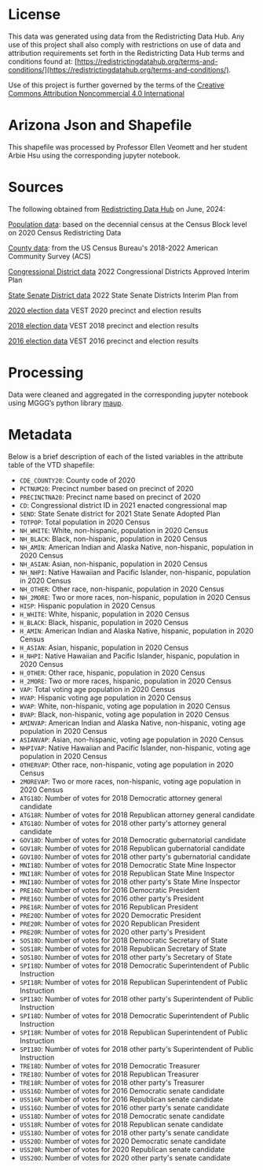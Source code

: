 # License
This data was generated using data from the Redistricting Data Hub.  Any use of this project shall also comply with restrictions on use of data and attribution requirements set forth in the Redistricting Data Hub terms and conditions found at: [https://redistrictingdatahub.org/terms-and-conditions/](https://redistrictingdatahub.org/terms-and-conditions/).

Use of this project is further governed by the terms of the [Creative Commons Attribution Noncommercial 4.0 International](https://creativecommons.org/licenses/by-nc/4.0/legalcode.en)

# Arizona Json and Shapefile

This shapefile was processed by Professor Ellen Veomett and her student Arbie Hsu using the corresponding jupyter notebook.

# **Sources**

The following obtained from [Redistricting Data Hub](https://redistrictingdatahub.org/) on June, 2024:

[Population data](https://redistrictingdatahub.org/dataset/arizona-block-pl-94171-2020-by-table/): based on the decennial census at the Census Block level on 2020 Census Redistricting Data

[County data](https://redistrictingdatahub.org/dataset/arizona-county-cvap-data-2022/): from the US Census Bureau's 2018-2022 American Community Survey (ACS)

[Congressional District data](https://redistrictingdatahub.org/dataset/2022-arizona-congressional-districts-approved-plan/) 2022 Congressional Districts Approved Interim Plan

[State Senate District data](https://redistrictingdatahub.org/dataset/2022-arizona-state-legislature-districts-approved-plan/) 2022 State Senate Districts Interim Plan from

[2020 election data](https://redistrictingdatahub.org/dataset/vest-2020-arizona-precinct-and-election-results/) VEST 2020 precinct and election results

[2018 election data](https://redistrictingdatahub.org/dataset/vest-2018-arizona-precinct-and-election-results/) VEST 2018 precinct and election results

[2016 election data](https://redistrictingdatahub.org/dataset/vest-2016-arizona-precinct-and-election-results/) VEST 2016 precinct and election results

# **Processing**

Data were cleaned and aggregated in the corresponding jupyter notebook using MGGG’s python library [maup](https://github.com/mggg/maup).

# **Metadata**

Below is a brief description of each of the listed variables in the attribute table of the VTD shapefile:

- `CDE_COUNTY20`: County code of 2020
- `PCTNUM20`: Precinct number based on precinct of 2020
- `PRECINCTNA20`: Precinct name based on precinct of 2020
- `CD`: Congressional district ID in 2021 enacted congressional map
- `SEND`: State Senate district for 2021 State Senate Adopted Plan
- `TOTPOP`: Total population in 2020 Census
- `NH_WHITE`: White, non-hispanic, population in 2020 Census
- `NH_BLACK`: Black, non-hispanic, population in 2020 Census
- `NH_AMIN`: American Indian and Alaska Native, non-hispanic, population in 2020 Census
- `NH_ASIAN`: Asian, non-hispanic, population in 2020 Census
- `NH_NHPI`: Native Hawaiian and Pacific Islander, non-hispanic, population in 2020 Census
- `NH_OTHER`: Other race, non-hispanic, population in 2020 Census
- `NH_2MORE`: Two or more races, non-hispanic, population in 2020 Census
- `HISP`: Hispanic population in 2020 Census
- `H_WHITE`: White, hispanic, population in 2020 Census
- `H_BLACK`: Black, hispanic, population in 2020 Census
- `H_AMIN`: American Indian and Alaska Native, hispanic, population in 2020 Census
- `H_ASIAN`: Asian, hispanic, population in 2020 Census
- `H_NHPI`: Native Hawaiian and Pacific Islander, hispanic, population in 2020 Census
- `H_OTHER`: Other race, hispanic, population in 2020 Census
- `H_2MORE`: Two or more races, hispanic, population in 2020 Census
- `VAP`: Total voting age population in 2020 Census
- `HVAP`: Hispanic voting age population in 2020 Census
- `WVAP`: White, non-hispanic, voting age population in 2020 Census
- `BVAP`: Black, non-hispanic, voting age population in 2020 Census
- `AMINVAP`: American Indian and Alaska Native, non-hispanic, voting age population in 2020 Census
- `ASIANVAP`: Asian, non-hispanic, voting age population in 2020 Census
- `NHPIVAP`: Native Hawaiian and Pacific Islander, non-hispanic, voting age population in 2020 Census
- `OTHERVAP`: Other race, non-hispanic, voting age population in 2020 Census
- `2MOREVAP`: Two or more races, non-hispanic, voting age population in 2020 Census
- `ATG18D`: Number of votes for 2018 Democratic attorney general candidate
- `ATG18R`: Number of votes for 2018 Republican attorney general candidate
- `ATG18O`: Number of votes for 2018 other party's attorney general candidate
- `GOV18D`: Number of votes for 2018 Democratic gubernatorial candidate
- `GOV18R`: Number of votes for 2018 Republican gubernatorial candidate
- `GOV18O`: Number of votes for 2018 other party's gubernatorial candidate
- `MNI18D`: Number of votes for 2018 Democratic State Mine Inspector
- `MNI18R`: Number of votes for 2018 Republican State Mine Inspector
- `MNI18O`: Number of votes for 2018 other party's State Mine Inspector
- `PRE16D`: Number of votes for 2016 Democratic President
- `PRE16O`: Number of votes for 2016 other party's President
- `PRE16R`: Number of votes for 2016 Republican President
- `PRE20D`: Number of votes for 2020 Democratic President
- `PRE20R`: Number of votes for 2020 Republican President
- `PRE20R`: Number of votes for 2020 other party's President
- `SOS18D`: Number of votes for 2018 Democratic Secretary of State
- `SOS18R`: Number of votes for 2018 Republican Secretary of State
- `SOS18O`: Number of votes for 2018 other party's Secretary of State
- `SPI18D`: Number of votes for 2018 Democratic Superintendent of Public Instruction
- `SPI18R`: Number of votes for 2018 Republican Superintendent of Public Instruction
- `SPI18O`: Number of votes for 2018 other party's Superintendent of Public Instruction
- `SPI18D`: Number of votes for 2018 Democratic Superintendent of Public Instruction
- `SPI18R`: Number of votes for 2018 Republican Superintendent of Public Instruction
- `SPI18O`: Number of votes for 2018 other party's Superintendent of Public Instruction
- `TRE18D`: Number of votes for 2018 Democratic Treasurer
- `TRE18O`: Number of votes for 2018 Republican Treasurer
- `TRE18R`: Number of votes for 2018 other party's Treasurer
- `USS16D`: Number of votes for 2016 Democratic senate candidate
- `USS16R`: Number of votes for 2016 Republican senate candidate
- `USS16O`: Number of votes for 2016 other party's senate candidate
- `USS18D`: Number of votes for 2018 Democratic senate candidate
- `USS18R`: Number of votes for 2018 Republican senate candidate
- `USS18O`: Number of votes for 2018 other party's senate candidate
- `USS20D`: Number of votes for 2020 Democratic senate candidate
- `USS20R`: Number of votes for 2020 Republican senate candidate
- `USS20O`: Number of votes for 2020 other party's senate candidate
